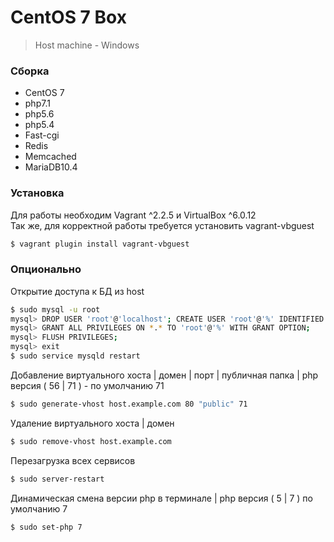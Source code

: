 # CentOS 7 Box
> Host machine - Windows

### Сборка
* CentOS 7
* php7.1
* php5.6
* php5.4
* Fast-cgi
* Redis
* Memcached
* MariaDB10.4

### Установка
Для работы необходим Vagrant ^2.2.5 и VirtualBox ^6.0.12  
Так же, для корректной работы требуется установить vagrant-vbguest
```sh
$ vagrant plugin install vagrant-vbguest
```
### Опционально
Открытие доступа к БД из host
```sh
$ sudo mysql -u root
mysql> DROP USER 'root'@'localhost'; CREATE USER 'root'@'%' IDENTIFIED BY '';
mysql> GRANT ALL PRIVILEGES ON *.* TO 'root'@'%' WITH GRANT OPTION;
mysql> FLUSH PRIVILEGES;
mysql> exit
$ sudo service mysqld restart
```
Добавление виртуального хоста | домен | порт | публичная папка | php версия ( 56 | 71 ) - по умолчанию 71
```sh
$ sudo generate-vhost host.example.com 80 "public" 71
```
Удаление виртуального хоста | домен
```sh
$ sudo remove-vhost host.example.com
```
Перезагрузка всех сервисов
```sh
$ sudo server-restart
```
Динамическая смена версии php в терминале | php версия ( 5 | 7 ) по умолчанию 7
```sh
$ sudo set-php 7
```
